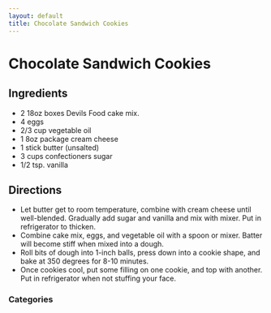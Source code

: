 ```yaml
---
layout: default
title: Chocolate Sandwich Cookies
---
```


# Chocolate Sandwich Cookies

## Ingredients

-   2 18oz boxes Devils Food cake mix.
-   4 eggs
-   2/3 cup vegetable oil
-   1 8oz package cream cheese
-   1 stick butter (unsalted)
-   3 cups confectioners sugar
-   1/2 tsp. vanilla

## Directions

-   Let butter get to room temperature, combine with cream cheese until
    well-blended. Gradually add sugar and vanilla and mix with mixer.
    Put in refrigerator to thicken.
-   Combine cake mix, eggs, and vegetable oil with a spoon or mixer.
    Batter will become stiff when mixed into a dough.
-   Roll bits of dough into 1-inch balls, press down into a cookie
    shape, and bake at 350 degrees for 8-10 minutes.
-   Once cookies cool, put some filling on one cookie, and top with
    another. Put in refrigerator when not stuffing your face.

### Categories
